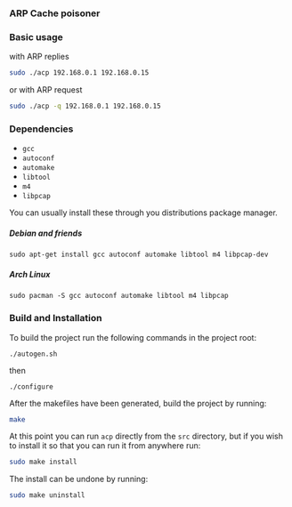 ### ARP Cache poisoner


### Basic usage

with ARP replies
```bash
sudo ./acp 192.168.0.1 192.168.0.15
```

or with ARP request
```bash
sudo ./acp -q 192.168.0.1 192.168.0.15
```
### Dependencies
- `gcc`
- `autoconf`
- `automake`
- `libtool`
- `m4`
- `libpcap` 

You can usually install these through you distributions package manager.

##### Debian and friends
```
sudo apt-get install gcc autoconf automake libtool m4 libpcap-dev
```
##### Arch Linux

```
sudo pacman -S gcc autoconf automake libtool m4 libpcap
```

### Build and Installation

To build the project run the following commands in the project root:
```
./autogen.sh
```
then
```
./configure
```
After the makefiles have been generated, build the project by running:
```bash
make
```
At this point you can run `acp` directly from the `src` directory, but if you wish to install it so that you can run it from anywhere run:
```bash
sudo make install
```

The install can be undone by running:
```bash
sudo make uninstall
```

